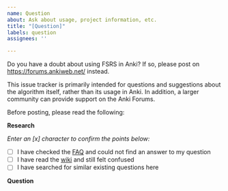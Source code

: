 ```yaml
---
name: Question
about: Ask about usage, project information, etc.
title: "[Question]"
labels: question
assignees: ''

---
```


Do you have a doubt about using FSRS in Anki? If so, please post on https://forums.ankiweb.net/ instead.

This issue tracker is primarily intended for questions and suggestions about the algorithm itself, rather than its usage in Anki. In addition, a larger community can provide support on the Anki Forums.

Before posting, please read the following:

**Research**

*Enter an [x] character to confirm the points below:*

- [ ] I have checked the [FAQ](https://github.com/open-spaced-repetition/fsrs4anki/blob/main/docs/tutorial.md#faq) and could not find an answer to my question
- [ ] I have read the [wiki](https://github.com/open-spaced-repetition/fsrs4anki/wiki) and still felt confused
- [ ] I have searched for similar existing questions here

**Question**

